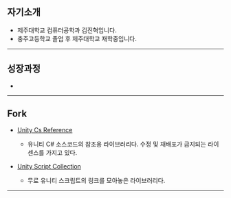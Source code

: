 
## 자기소개
* 제주대학교 컴퓨터공학과 김진혁입니다.
* 충주고등학교 졸업 후 제주대학교 재학중입니다.
----

## 성장과정
* 

----

## Fork
* [Unity Cs Reference](https://github.com/5681jin/UnityCsReference)
  - 유니티 C# 소스코드의 참조용 라이브러리다. 수정 및 재배포가 금지되는 라이센스를 가지고 있다.
  
* [Unity Script Collection](https://github.com/5681jin/Unity-Script-Collection)
  - 무료 유니티 스크립트의 링크를 모아놓은 라이브러리다.
----
